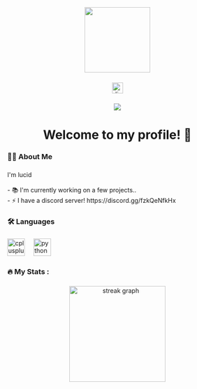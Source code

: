 <div align="center">
  <img height="150" src="https://files.catbox.moe/avxl25.gif"  />
</div>

###

<div align="center">
  <img src="https://img.shields.io/static/v1?message=Discord&logo=discord&label=&color=7289DA&logoColor=white&labelColor=&style=for-the-badge" height="25" alt="discord logo"  />
</div>

###

<div align="center">
  <img src="https://visitor-badge.laobi.icu/badge?page_id=lucidvvs.lucidvvs&"  />
</div>

###

<h1 align="center">Welcome to my profile! 👋</h1>

###

<h3 align="left">👩‍💻  About Me</h3>

###

<p align="left">I'm lucid<br><br>- 📚 I'm currently working on a few projects..<br>- ⚡ I have a discord server! https://discord.gg/fzkQeNfkHx</p>

###

<h3 align="left">🛠 Languages</h3>

###

<div align="left">
  <img src="https://cdn.jsdelivr.net/gh/devicons/devicon/icons/cplusplus/cplusplus-original.svg" height="40" alt="cplusplus logo"  />
  <img width="12" />
  <img src="https://cdn.jsdelivr.net/gh/devicons/devicon/icons/python/python-original.svg" height="40" alt="python logo"  />
</div>

###

<h3 align="left">🔥   My Stats :</h3>

###

<div align="center">
  <img src="https://streak-stats.demolab.com?user=lucidvvs&locale=en&mode=daily&theme=dark&hide_border=false&border_radius=5&order=3" height="220" alt="streak graph"  />
</div>

###
